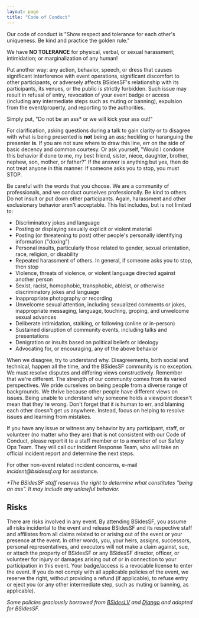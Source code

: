 ```yaml
---
layout: page
title: "Code of Conduct"
---
```


Our code of conduct is "Show respect and tolerance for each other's uniqueness. Be kind and practice the golden rule."

We have **NO TOLERANCE** for physical, verbal, or sexual harassment; intimidation; or marginalization of any human!

Put another way: any action, behavior, speech, or dress that causes significant interference with event operations, significant discomfort to other participants, or adversely affects BSidesSF's relationship with its participants, its venues, or the public is strictly forbidden. Such issue may result in refusal of entry, revocation of your event badge or access (including any intermediate steps such as muting or banning), expulsion from the event/property, and reporting to the authorities.

Simply put, "Do not be an ass* or we will kick your ass out!"

For clarification, asking questions during a talk to gain clarity or to disagree with what is being presented is **not** being an ass; heckling or haranguing the presenter **is**. If you are not sure where to draw this line, err on the side of basic decency and common courtesy. Or ask yourself, "Would I condone this behavior if done to me, my best friend, sister, niece, daughter, brother, nephew, son, mother, or father?" If the answer is anything but yes, then do not treat anyone in this manner. If someone asks you to stop, you must STOP.

Be careful with the words that you choose. We are a community of professionals, and we conduct ourselves professionally. Be kind to others. Do not insult or put down other participants. Again, harassment and other exclusionary behavior aren't acceptable. This list includes, but is not limited to:

* Discriminatory jokes and language
* Posting or displaying sexually explicit or violent material
* Posting (or threatening to post) other people's personally identifying information ("doxing")
* Personal insults, particularly those related to gender, sexual orientation, race, religion, or disability
* Repeated harassment of others. In general, if someone asks you to stop, then stop
* Violence, threats of violence, or violent language directed against another person
* Sexist, racist, homophobic, transphobic, ableist, or otherwise discriminatory jokes and language
* Inappropriate photography or recording
* Unwelcome sexual attention, including sexualized comments or jokes, inappropriate messaging, language, touching, groping, and unwelcome sexual advances
* Deliberate intimidation, stalking, or following (online or in-person)
* Sustained disruption of community events, including talks and presentations
* Denigration or insults based on political beliefs or ideology
* Advocating for, or encouraging, any of the above behavior

When we disagree, try to understand why. Disagreements, both social and technical, happen all the time, and the BSidesSF community is no exception. We must resolve disputes and differing views constructively. Remember that we're different. The strength of our community comes from its varied perspectives. We pride ourselves on being people from a diverse range of backgrounds. We thrive because other people have different views on issues. Being unable to understand why someone holds a viewpoint doesn't mean that they're wrong. Don't forget that it is human to err, and blaming each other doesn't get us anywhere. Instead, focus on helping to resolve issues and learning from mistakes.

If you have any issue or witness any behavior by any participant, staff, or volunteer (no matter who they are) that is not consistent with our Code of Conduct, please report it to a staff member or to a member of our Safety Ops Team. They will call our Incident Response Team, who will take an official incident report and determine the next steps.

For other non-event related incident concerns, e-mail _incident@bsidessf.org_ for assistance.

*\*The BSidesSF staff reserves the right to determine what constitutes "being an ass". It may include any unlawful behavior.*

## Risks

There are risks involved in any event. By attending BSidesSF, you assume all risks incidental to the event and release BSidesSF and its respective staff and affiliates from all claims related to or arising out of the event or your presence at the event. In other words, you, your heirs, assigns, successors, personal representatives, and executors will not make a claim against, sue, or attach the property of BSidesSF or any BSidesSF director, officer, or volunteer for injury or damages arising out of or in connection to your participation in this event. Your badge/access is a revocable license to enter the event. If you do not comply with all applicable policies of the event, we reserve the right, without providing a refund (if applicable), to refuse entry or eject you (or any other intermediate step, such as muting or banning, as applicable).

_Some policies graciously borrowed from [BSidesLV](https://www.bsideslv.org/) and [Django](https://www.djangoproject.com/) and adapted for BSidesSF._
